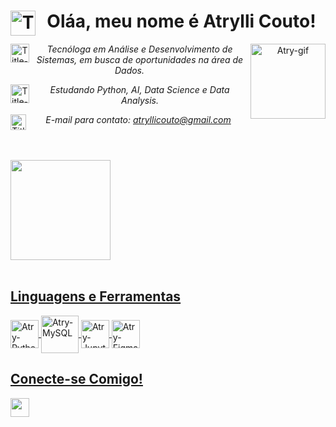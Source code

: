 <header>
<h1> <strong>Oláa, meu nome é Atrylli Couto!</strong>
<img align = "left" alt= "Title-icon" height = "40" width = "40" src="https://img.icons8.com/fluency/48/null/minecraft-golden-apple.png"/> </h1>
<img align="right" alt="Atry-gif" height="120" width="120" src="https://cdn.discordapp.com/attachments/656990779201421313/1083451830245281912/gif_atry.gif">

<p> 
<img align = "left" alt= "Title-icon" height = "30" width = "30" src="https://cdn.discordapp.com/attachments/798631748421943347/1082789366029619290/1676667607663.png"/> <i>Tecnóloga em Análise e Desenvolvimento de Sistemas, em busca de oportunidades na área de Dados.</i> 
  
<img align = "left" alt= "Title-icon" height = "30" width = "30" src="https://cdn.discordapp.com/attachments/798631748421943347/1082789366335811594/1676667468701.png"/> <i>Estudando Python, AI, Data Science e Data Analysis.</i>  
 
<img align = "left" alt= "Title-icon" height = "25" width = "25" src="https://cdn.discordapp.com/attachments/798631748421943347/1082789365710860459/1676667930134.png"/> <i>E-mail para contato: atryllicouto@gmail.com</i>
</p>
</header>

<div>
  <a href="https://github.com/atrylli">
  <img height="160em" src="https://github-readme-stats.vercel.app/api?username=atrylli&show_icons=true&theme=radical&include_all_commits=true&count_private=true"/>
</div>

  
<div style="display: inline_block"><br>
  <h2 align = "left"> Linguagens e Ferramentas </h2>
  
  <img align="center" alt="Atry-Python" height="45" width="45" src="https://img.itch.zone/aW1hZ2UvMTIzMzU0OC83MTkzMjIzLnBuZw==/347x500/bOhDrd.png">
  <img align="center" alt="Atry-MySQL" height="60" width="60" src="https://cdn.jsdelivr.net/gh/devicons/devicon/icons/mysql/mysql-original-wordmark.svg">
  <img align="center" alt="Atry-Jupyter_note" height="45" width="45" src="https://img.icons8.com/fluency/48/null/jupyter.png"/>
  <img align="center" alt="Atry-Figma" height="45" width="45" src="https://cdn.discordapp.com/attachments/798631748421943347/1082789365228503110/1676670770335.png"/>
</div>
  
<div>
  <h2 align = "left"> Conecte-se Comigo!  </h2>
  
  <a href="https://www.linkedin.com/in/atryllicouto/" target="_blank"><img src="https://cdn.discordapp.com/attachments/798631748421943347/1082789366855905290/1676668808990.png" target="_blank" height="30" width="30"></a> 
</div>

    
